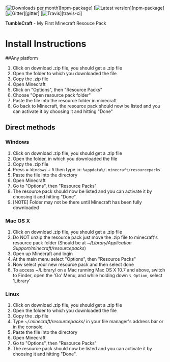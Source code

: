 [![Downloads per month](https://img.shields.io/npm/dm/github-api.svg?maxAge=2592000)][npm-package]
[![Latest version](https://img.shields.io/npm/v/github-api.svg?maxAge=3600)][npm-package]
[![Gitter](https://img.shields.io/gitter/room/michael/github.js.svg?maxAge=2592000)][gitter]
[![Travis](https://img.shields.io/travis/michael/github.svg?maxAge=60)][travis-ci]

**TumbleCraft** - My First Minecraft Resouce Pack

# Install Instructions
##Any platform
1. Click on download .zip file, you should get a .zip file
2. Open the folder to which you downloaded the file
3. Copy the .zip file
4. Open Minecraft
5. Click on "Options", then "Resource Packs"
6. Choose "Open resource pack folder"
7. Paste the file into the resource folder in minecraft
8. Go back to Minecraft, the resource pack should now be listed and you can activate it by choosing it and hitting "Done"

## Direct methods
### Windows
1. Click on download .zip file, you should get a .zip file
2. Open the folder, in which you downloaded the file
3. Copy the .zip file
4. Press `⊞ Windows` + `R` then type in: `%appdata%/.minecraft/resourcepacks`
5. Paste the file into the directory
6. Open Minecraft
7. Go to "Options", then "Resource Packs"
8. The resource pack should now be listed and you can activate it by choosing it and hitting "Done".
9. [NOTE] Folder may not be there until Minecraft has been fully downloaded

### Mac OS X
1. Click on download .zip file, you should get a .zip file
2. Do NOT unzip the resource pack just move the .zip file to minecraft's resource pack folder (Should be at *~/Library/Application Support/minecraft/resourcepacks*)
3. Open up Minecraft and login
4. At the main menu select "Options", then "Resource Packs"
5. Now select your new resource pack and then select done
6. To access ~/Library/ on a Mac running Mac OS X 10.7 and above, switch to Finder, open the 'Go' Menu, and while holding down `⌥ Option`, select 'Library'

### Linux
1. Click on download .zip file, you should get a .zip file
2. Open the folder to which you downloaded the file
3. Copy the .zip file
4. Type *~/.minecraft/resourcepacks/* in your file manager's address bar or in the console.
5. Paste the file into the directory
6. Open Minecraft
7. Go to "Options", then "Resource Packs"
8. The resource pack should now be listed and you can activate it by choosing it and hitting "Done".
